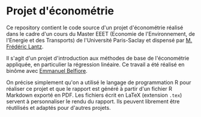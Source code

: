 # Projet d'économétrie

Ce repository contient le code source d'un projet d'économétrie réalisé dans le cadre d'un cours du Master EEET (Economie de l'Environnement, de l'Energie et des Transports) de l'Université Paris-Saclay et dispensé par [M. Frédéric Lantz](https://www.ifp-school.com/node/996).

Il s'agit d'un projet d'introduction aux méthodes de base de l'économétrie appliquée, en particulier la régression linéaire. Ce travail a été réalisé en binôme avec [Emmanuel Belfiore](https://www.linkedin.com/in/emmanuel-belfiore-aab051190/).

On précise simplement qu'on a utilisé le langage de programmation R pour réaliser ce projet et que le rapport est généré à partir d'un fichier R Markdown exporté en PDF. Les fichiers écrit en LaTeX  (extension `.tex`) servent à personnaliser le rendu du rapport. Ils peuvent librement être réutilisés et adaptés pour d'autres projets.